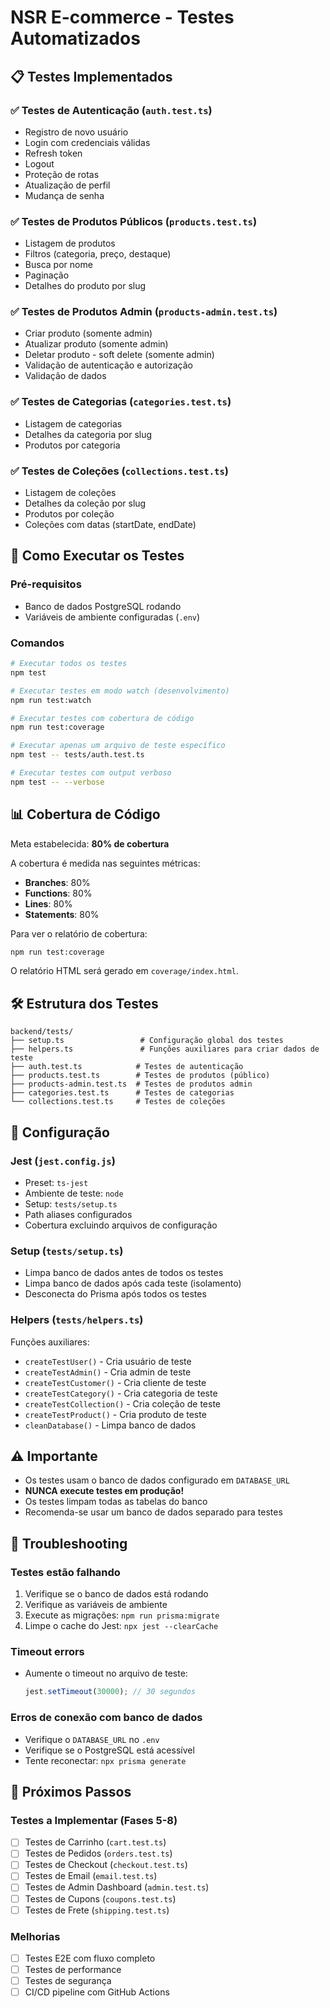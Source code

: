 # NSR E-commerce - Testes Automatizados

## 📋 Testes Implementados

### ✅ Testes de Autenticação (`auth.test.ts`)
- Registro de novo usuário
- Login com credenciais válidas
- Refresh token
- Logout
- Proteção de rotas
- Atualização de perfil
- Mudança de senha

### ✅ Testes de Produtos Públicos (`products.test.ts`)
- Listagem de produtos
- Filtros (categoria, preço, destaque)
- Busca por nome
- Paginação
- Detalhes do produto por slug

### ✅ Testes de Produtos Admin (`products-admin.test.ts`)
- Criar produto (somente admin)
- Atualizar produto (somente admin)
- Deletar produto - soft delete (somente admin)
- Validação de autenticação e autorização
- Validação de dados

### ✅ Testes de Categorias (`categories.test.ts`)
- Listagem de categorias
- Detalhes da categoria por slug
- Produtos por categoria

### ✅ Testes de Coleções (`collections.test.ts`)
- Listagem de coleções
- Detalhes da coleção por slug
- Produtos por coleção
- Coleções com datas (startDate, endDate)

## 🚀 Como Executar os Testes

### Pré-requisitos
- Banco de dados PostgreSQL rodando
- Variáveis de ambiente configuradas (`.env`)

### Comandos

```bash
# Executar todos os testes
npm test

# Executar testes em modo watch (desenvolvimento)
npm run test:watch

# Executar testes com cobertura de código
npm run test:coverage

# Executar apenas um arquivo de teste específico
npm test -- tests/auth.test.ts

# Executar testes com output verboso
npm test -- --verbose
```

## 📊 Cobertura de Código

Meta estabelecida: **80% de cobertura**

A cobertura é medida nas seguintes métricas:
- **Branches**: 80%
- **Functions**: 80%
- **Lines**: 80%
- **Statements**: 80%

Para ver o relatório de cobertura:
```bash
npm run test:coverage
```

O relatório HTML será gerado em `coverage/index.html`.

## 🛠️ Estrutura dos Testes

```
backend/tests/
├── setup.ts                 # Configuração global dos testes
├── helpers.ts               # Funções auxiliares para criar dados de teste
├── auth.test.ts            # Testes de autenticação
├── products.test.ts        # Testes de produtos (público)
├── products-admin.test.ts  # Testes de produtos admin
├── categories.test.ts      # Testes de categorias
└── collections.test.ts     # Testes de coleções
```

## 🔧 Configuração

### Jest (`jest.config.js`)
- Preset: `ts-jest`
- Ambiente de teste: `node`
- Setup: `tests/setup.ts`
- Path aliases configurados
- Cobertura excluindo arquivos de configuração

### Setup (`tests/setup.ts`)
- Limpa banco de dados antes de todos os testes
- Limpa banco de dados após cada teste (isolamento)
- Desconecta do Prisma após todos os testes

### Helpers (`tests/helpers.ts`)
Funções auxiliares:
- `createTestUser()` - Cria usuário de teste
- `createTestAdmin()` - Cria admin de teste
- `createTestCustomer()` - Cria cliente de teste
- `createTestCategory()` - Cria categoria de teste
- `createTestCollection()` - Cria coleção de teste
- `createTestProduct()` - Cria produto de teste
- `cleanDatabase()` - Limpa banco de dados

## ⚠️ Importante

- Os testes usam o banco de dados configurado em `DATABASE_URL`
- **NUNCA execute testes em produção!**
- Os testes limpam todas as tabelas do banco
- Recomenda-se usar um banco de dados separado para testes

## 🐛 Troubleshooting

### Testes estão falhando
1. Verifique se o banco de dados está rodando
2. Verifique as variáveis de ambiente
3. Execute as migrações: `npm run prisma:migrate`
4. Limpe o cache do Jest: `npx jest --clearCache`

### Timeout errors
- Aumente o timeout no arquivo de teste:
  ```typescript
  jest.setTimeout(30000); // 30 segundos
  ```

### Erros de conexão com banco de dados
- Verifique o `DATABASE_URL` no `.env`
- Verifique se o PostgreSQL está acessível
- Tente reconectar: `npx prisma generate`

## 📝 Próximos Passos

### Testes a Implementar (Fases 5-8)
- [ ] Testes de Carrinho (`cart.test.ts`)
- [ ] Testes de Pedidos (`orders.test.ts`)
- [ ] Testes de Checkout (`checkout.test.ts`)
- [ ] Testes de Email (`email.test.ts`)
- [ ] Testes de Admin Dashboard (`admin.test.ts`)
- [ ] Testes de Cupons (`coupons.test.ts`)
- [ ] Testes de Frete (`shipping.test.ts`)

### Melhorias
- [ ] Testes E2E com fluxo completo
- [ ] Testes de performance
- [ ] Testes de segurança
- [ ] CI/CD pipeline com GitHub Actions
